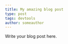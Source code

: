 ```yaml
---
title: My amazing blog post
type: post
tags: devtools
author: someauthor
---
```


Write your blog post here.
